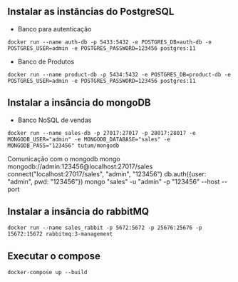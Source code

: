

## Instalar as instâncias do PostgreSQL
* Banco para autenticação
 
```docker run --name auth-db -p 5433:5432 -e POSTGRES_DB=auth-db -e POSTGRES_USER=admin -e POSTGRES_PASSWORD=123456 postgres:11```

* Banco de Produtos

```docker run --name product-db -p 5434:5432 -e POSTGRES_DB=product-db -e POSTGRES_USER=admin -e POSTGRES_PASSWORD=123456 postgres:11```

## Instalar a insância do mongoDB
* Banco NoSQL de vendas

```docker run --name sales-db -p 27017:27017 -p 28017:28017 -e MONGODB_USER="admin" -e MONGODB_DATABASE="sales" -e MONGODB_PASS="123456" tutum/mongodb```

Comunicação com o mongodb
mongo mongodb://admin:123456@localhost:27017/sales
connect("localhost:27017/sales", "admin", "123456")
db.auth({user: "admin", pwd: "123456"})
mongo "sales" -u "admin" -p "123456" --host <host> --port <port>

## Instalar a insância do rabbitMQ
  
```docker run --name sales_rabbit -p 5672:5672 -p 25676:25676 -p 15672:15672 rabbitmq:3-management```

## Executar o compose

```docker-compose up --build```
